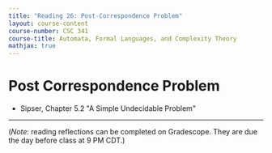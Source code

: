 ```yaml
---
title: "Reading 26: Post-Correspondence Problem"
layout: course-content
course-number: CSC 341
course-title: Automata, Formal Languages, and Complexity Theory
mathjax: true
---
```


# Post Correspondence Problem

+ Sipser, Chapter 5.2 "A Simple Undecidable Problem"

---

(*Note*: reading reflections can be completed on Gradescope.
They are due the day before class at 9 PM CDT.)
